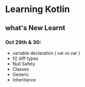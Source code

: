 # Learning Kotlin

## what's New Learnt

### Oct 29th & 30:
- variable declaration ( val vs var )
- f() diff types 
- Null Safety
- Classes
- Generic
- Inheritance